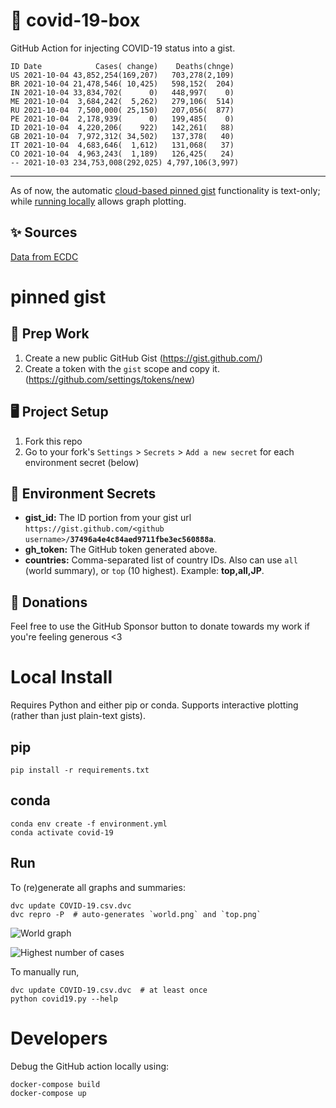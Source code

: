 # 🏥 covid-19-box

GitHub Action for injecting COVID-19 status into a gist.

```
ID Date            Cases( change)    Deaths(chnge)
US 2021-10-04 43,852,254(169,207)   703,278(2,109)
BR 2021-10-04 21,478,546( 10,425)   598,152(  204)
IN 2021-10-04 33,834,702(      0)   448,997(    0)
ME 2021-10-04  3,684,242(  5,262)   279,106(  514)
RU 2021-10-04  7,500,000( 25,150)   207,056(  877)
PE 2021-10-04  2,178,939(      0)   199,485(    0)
ID 2021-10-04  4,220,206(    922)   142,261(   88)
GB 2021-10-04  7,972,312( 34,502)   137,378(   40)
IT 2021-10-04  4,683,646(  1,612)   131,068(   37)
CO 2021-10-04  4,963,243(  1,189)   126,425(   24)
-- 2021-10-03 234,753,008(292,025) 4,797,106(3,997)
```

---

As of now, the automatic [cloud-based pinned gist](#pinned-gist) functionality is text-only;
while [running locally](#local-install) allows graph plotting.

## ✨ Sources

[Data from ECDC](https://www.ecdc.europa.eu/en/publications-data/download-todays-data-geographic-distribution-covid-19-cases-worldwide)

# pinned gist

## 🎒 Prep Work
1. Create a new public GitHub Gist (https://gist.github.com/)
1. Create a token with the `gist` scope and copy it. (https://github.com/settings/tokens/new)

## 🖥 Project Setup
1. Fork this repo
1. Go to your fork's `Settings` > `Secrets` > `Add a new secret` for each environment secret (below)

## 🤫 Environment Secrets
- **gist_id:** The ID portion from your gist url `https://gist.github.com/<github username>/`**`37496a4e4c84aed9711fbe3ec560888a`**.
- **gh_token:** The GitHub token generated above.
- **countries:** Comma-separated list of country IDs. Also can use `all` (world summary), or `top` (10 highest). Example: **top,all,JP**.

## 💸 Donations

Feel free to use the GitHub Sponsor button to donate towards my work if you're feeling generous <3

# Local Install

Requires Python and either pip or conda. Supports interactive plotting (rather than just plain-text gists).

## pip

```
pip install -r requirements.txt
```

## conda

```
conda env create -f environment.yml
conda activate covid-19
```

## Run

To (re)generate all graphs and summaries:

```
dvc update COVID-19.csv.dvc
dvc repro -P  # auto-generates `world.png` and `top.png`
```

![World graph](world.png)

![Highest number of cases](top.png)

To manually run,

```
dvc update COVID-19.csv.dvc  # at least once
python covid19.py --help
```

# Developers

Debug the GitHub action locally using:

```
docker-compose build
docker-compose up
```

